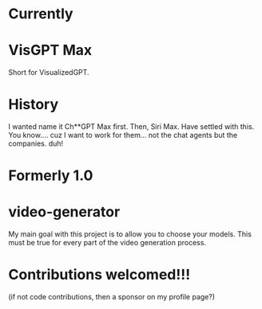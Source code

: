 
# Currently

# VisGPT Max

Short for VisualizedGPT.

# History
I wanted name it Ch**GPT Max first. Then, Siri Max. Have settled with this.
You know.... cuz I want to work for them... not the chat agents but the companies. duh! 
 
  # Formerly 1.0
 
  # video-generator

  My main goal with this project is to allow you to choose your models.
  This must be true for every part of the video generation process.


# Contributions welcomed!!!

(if not code contributions, then a sponsor on my profile page?)
